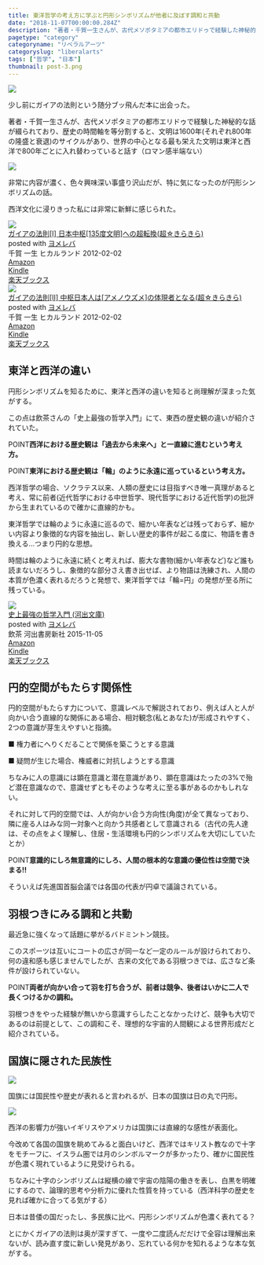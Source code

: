 ```yaml
---
title: 東洋哲学の考え方に学ぶと円形シンボリズムが他者に及ぼす調和と共動
date: "2018-11-07T00:00:00.284Z"
description: "著者・千賀一生さんが、古代メソポタミアの都市エリドゥで経験した神秘的な話が綴られており、歴史の時間軸を等分割すると、文明は1600年(それぞれ800年の隆盛と衰退)のサイクルがあり、世界の中心となる最も栄えた文明は東洋と西洋で800年ごとに入れ替わっていると話す（ロマン感半端ない）"
pagetype: "category"
categoryname: "リベラルアーツ"
categoryslug: "liberalarts"
tags: ["哲学", "日本"]
thumbnail: post-3.png
---
```


![](./post-3.png)

少し前にガイアの法則という随分ブッ飛んだ本に出会った。

著者・千賀一生さんが、古代メソポタミアの都市エリドゥで経験した神秘的な話が綴られており、歴史の時間軸を等分割すると、文明は1600年(それぞれ800年の隆盛と衰退)のサイクルがあり、世界の中心となる最も栄えた文明は東洋と西洋で800年ごとに入れ替わっていると話す（ロマン感半端ない）

![](./post-3-1.jpg)

非常に内容が濃く、色々興味深い事盛り沢山だが、特に気になったのが円形シンボリズムの話。

西洋文化に浸りきった私には非常に新鮮に感じられた。

<div class="cstmreba"><div class="booklink-box"><div class="booklink-image"><a href="https://www.amazon.co.jp/exec/obidos/asin/490502790X/kanon123-22/" target="_blank"  rel="noopener noreferrer"><img src="https://images-fe.ssl-images-amazon.com/images/I/51BZd1ONnqL._SL160_.jpg" style="border: none;" /></a></div><div class="booklink-info"><div class="booklink-name"><a href="https://www.amazon.co.jp/exec/obidos/asin/490502790X/kanon123-22/" target="_blank"  rel="noopener noreferrer">ガイアの法則[I] 日本中枢[135度文明]への超転換(超☆きらきら)</a><div class="booklink-powered-date">posted with <a href="https://yomereba.com" rel="nofollow noopener noreferrer" target="_blank">ヨメレバ</a></div></div><div class="booklink-detail">千賀 一生 ヒカルランド 2012-02-02    </div><div class="booklink-link2"><div class="shoplinkamazon"><a href="https://www.amazon.co.jp/exec/obidos/asin/490502790X/kanon123-22/" target="_blank"  rel="noopener noreferrer">Amazon</a></div><div class="shoplinkkindle"><a href="https://www.amazon.co.jp/exec/obidos/ASIN/B01CDXVM9O/kanon123-22/" target="_blank"  rel="noopener noreferrer">Kindle</a></div><div class="shoplinkrakuten"><a href="https://hb.afl.rakuten.co.jp/hgc/146fe51c.1fd043a3.146fe51d.605dc196/yomereba_main_201811070020316357?pc=http%3A%2F%2Fbooks.rakuten.co.jp%2Frb%2F11534158%2F%3Fscid%3Daf_ich_link_urltxt%26m%3Dhttp%3A%2F%2Fm.rakuten.co.jp%2Fev%2Fbook%2F" target="_blank"  rel="noopener noreferrer">楽天ブックス</a></div>                        	  	  	  	  	</div></div><div class="booklink-footer"></div></div></div>
<div class="cstmreba"><div class="booklink-box"><div class="booklink-image"><a href="https://www.amazon.co.jp/exec/obidos/asin/4905027918/kanon123-22/" target="_blank"  rel="noopener noreferrer"><img src="https://images-fe.ssl-images-amazon.com/images/I/51PxuwYwU7L._SL160_.jpg" style="border: none;" /></a></div><div class="booklink-info"><div class="booklink-name"><a href="https://www.amazon.co.jp/exec/obidos/asin/4905027918/kanon123-22/" target="_blank"  rel="noopener noreferrer">ガイアの法則[II] 中枢日本人は[アメノウズメ]の体現者となる(超☆きらきら)</a><div class="booklink-powered-date">posted with <a href="https://yomereba.com" rel="nofollow noopener noreferrer" target="_blank">ヨメレバ</a></div></div><div class="booklink-detail">千賀 一生 ヒカルランド 2012-02-02    </div><div class="booklink-link2"><div class="shoplinkamazon"><a href="https://www.amazon.co.jp/exec/obidos/asin/4905027918/kanon123-22/" target="_blank"  rel="noopener noreferrer">Amazon</a></div><div class="shoplinkkindle"><a href="https://www.amazon.co.jp/exec/obidos/ASIN/B01CDXVMCQ/kanon123-22/" target="_blank"  rel="noopener noreferrer">Kindle</a></div><div class="shoplinkrakuten"><a href="https://hb.afl.rakuten.co.jp/hgc/146fe51c.1fd043a3.146fe51d.605dc196/yomereba_main_201811070018417341?pc=http%3A%2F%2Fbooks.rakuten.co.jp%2Frb%2F11534159%2F%3Fscid%3Daf_ich_link_urltxt%26m%3Dhttp%3A%2F%2Fm.rakuten.co.jp%2Fev%2Fbook%2F" target="_blank"  rel="noopener noreferrer">楽天ブックス</a></div>                        	  	  	  	  	</div></div><div class="booklink-footer"></div></div></div>

## 東洋と西洋の違い

円形シンボリズムを知るために、東洋と西洋の違いを知ると尚理解が深まった気がする。

この点は飲茶さんの「史上最強の哲学入門」にて、東西の歴史観の違いが紹介されていた。

<span class="mark">POINT</span>**西洋における歴史観は「過去から未来へ」と一直線に進むという考え方。**

<span class="mark">POINT</span>**東洋における歴史観は「輪」のように永遠に巡っているという考え方。**

西洋哲学の場合、ソクラテス以来、人類の歴史には目指すべき唯一真理があると考え、常に前者(近代哲学における中世哲学、現代哲学における近代哲学)の批評から生まれているので確かに直線的かも。

東洋哲学では輪のように永遠に巡るので、細かい年表などは残っておらず、細かい内容より象徴的な内容を抽出し、新しい歴史的事件が起こる度に、物語を書き換える…つまり円的な思想。

時間は輪のように永遠に続くと考えれば、膨大な書物(細かい年表など)など誰も読まないだろうし、象徴的な部分さえ書き出せば、より物語は洗練され、人間の本質が色濃く表れるだろうと発想で、東洋哲学では「輪=円」の発想が至る所に残っている。

<div class="cstmreba"><div class="booklink-box"><div class="booklink-image"><a href="https://www.amazon.co.jp/exec/obidos/asin/4309414133/kanon123-22/" target="_blank"  rel="noopener noreferrer"><img src="https://images-fe.ssl-images-amazon.com/images/I/51VA53ClV%2BL._SL160_.jpg" style="border: none;" /></a></div><div class="booklink-info"><div class="booklink-name"><a href="https://www.amazon.co.jp/exec/obidos/asin/4309414133/kanon123-22/" target="_blank"  rel="noopener noreferrer">史上最強の哲学入門 (河出文庫)</a><div class="booklink-powered-date">posted with <a href="https://yomereba.com" rel="nofollow noopener noreferrer" target="_blank">ヨメレバ</a></div></div><div class="booklink-detail">飲茶 河出書房新社 2015-11-05    </div><div class="booklink-link2"><div class="shoplinkamazon"><a href="https://www.amazon.co.jp/exec/obidos/asin/4309414133/kanon123-22/" target="_blank"  rel="noopener noreferrer">Amazon</a></div><div class="shoplinkkindle"><a href="https://www.amazon.co.jp/exec/obidos/ASIN/B01JA1LEZO/kanon123-22/" target="_blank"  rel="noopener noreferrer">Kindle</a></div><div class="shoplinkrakuten"><a href="https://hb.afl.rakuten.co.jp/hgc/146fe51c.1fd043a3.146fe51d.605dc196/yomereba_main_201811070017477158?pc=http%3A%2F%2Fbooks.rakuten.co.jp%2Frb%2F13441671%2F%3Fscid%3Daf_ich_link_urltxt%26m%3Dhttp%3A%2F%2Fm.rakuten.co.jp%2Fev%2Fbook%2F" target="_blank"  rel="noopener noreferrer">楽天ブックス</a></div>                        	  	  	  	  	</div></div><div class="booklink-footer"></div></div></div>

## 円的空間がもたらす関係性

円的空間がもたらす力について、意識レベルで解説されており、例えば人と人が向かい合う直線的な関係にある場合、相対観念(私とあなた)が形成されやすく、2つの意識が芽生えやすいと指摘。

<div class="blackboard-box">
<p>■ 権力者にへりくだることで関係を築こうとする意識</p>
<p>■ 疑問が生じた場合、権威者に対抗しようとする意識</p>
<div class="chalk1"></div>
<div class="chalk2"></div>
</div>

ちなみに人の意識には顕在意識と潜在意識があり、顕在意識はたったの3%で殆ど潜在意識なので、意識せずともそのような考えに至る事があるのかもしれない。

それに対して円的空間では、人が向かい合う方向性(角度)が全て異なっており、隣に座る人はみな同一対象へと向かう共感者として意識される（古代の先人達は、その点をよく理解し、住居・生活環境も円的シンボリズムを大切にしていたとか）

<span class="mark">POINT</span>**意識的にしろ無意識的にしろ、人間の根本的な意識の優位性は空間で決まる!!**

そういえば先進国首脳会議では各国の代表が円卓で議論されている。

## 羽根つきにみる調和と共動

最近急に強くなって話題に挙がるバドミントン競技。

このスポーツは互いにコートの広さが同一など一定のルールが設けられており、何の違和感も感じませんでしたが、古来の文化である羽根つきでは、広さなど条件が設けられていない。

<span class="mark">POINT</span>**両者が向かい合って羽を打ち合うが、前者は競争、後者はいかに二人で長くつけるかの調和。**

羽根つきをやった経験が無いから意識すらしたことなかったけど、競争も大切であるのは前提として、この調和こそ、理想的な宇宙的人間観による世界形成だと紹介されている。

## 国旗に隠された民族性

![](./post-3-2.jpg)

国旗には国民性や歴史が表れると言われるが、日本の国旗は日の丸で円形。

![](./post-3-3.jpg)

西洋の影響力が強いイギリスやアメリカは国旗には直線的な感性が表面化。

今改めて各国の国旗を眺めてみると面白いけど、西洋ではキリスト教なので十字をモチーフに、イスラム圏では月のシンボルマークが多かったり、確かに国民性が色濃く現れているように見受けられる。

ちなみに十字のシンボリズムは縦横の線で宇宙の陰陽の働きを表し、白黒を明確にするので、論理的思考や分析力に優れた性質を持っている（西洋科学の歴史を見れば確かに合ってる気がする）

日本は昔倭の国だったし、多民族に比べ、円形シンボリズムが色濃く表れてる？

とにかくガイアの法則は奥が深すぎて、一度や二度読んだだけで全容は理解出来ないが、読み直す度に新しい発見があり、忘れている何かを知れるような本な気がする。